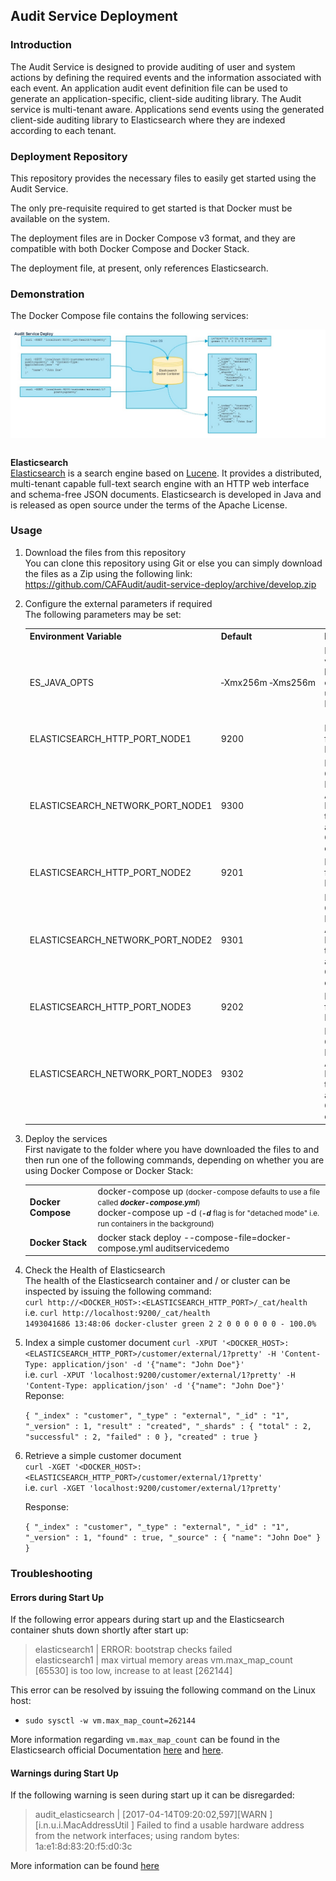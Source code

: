 ## Audit Service Deployment

### Introduction

The Audit Service is designed to provide auditing of user and system actions by defining the required events and the information associated with each event. An application audit event definition file can be used to generate an application-specific, client-side auditing library. The Audit service is multi-tenant aware. Applications send events using the generated client-side auditing library to Elasticsearch where they are indexed according to each tenant.

### Deployment Repository

This repository provides the necessary files to easily get started using the Audit Service.

The only pre-requisite required to get started is that Docker must be available on the system.

The deployment files are in Docker Compose v3 format, and they are compatible with both Docker Compose and Docker Stack.

The deployment file, at present, only references Elasticsearch.

### Demonstration

The Docker Compose file contains the following services:


<table><img src=./images/audit_service_deploy.jpg /></table>

**Elasticsearch**  
[Elasticsearch](https://www.elastic.co/products/elasticsearch) is a search engine based on [Lucene](https://lucene.apache.org/core/). It provides a distributed, multi-tenant capable full-text search engine with an HTTP web interface and schema-free JSON documents. Elasticsearch is developed in Java and is released as open source under the terms of the Apache License.

### Usage

1. Download the files from this repository  
You can clone this repository using Git or else you can simply download the files as a Zip using the following link:  
https://github.com/CAFAudit/audit-service-deploy/archive/develop.zip

2. Configure the external parameters if required  
The following parameters may be set:

    <table>
      <tr>
        <th>Environment Variable</th>
        <th>Default</th>
        <th>Description</th>
      </tr>
      <tr>
        <td>ES_JAVA_OPTS</td>
        <td>&#8209Xmx256m&nbsp;&#8209Xms256m</td>
        <td>Environment variable to set heap size <br />e.g. to use 1GB use ES_JAVA_OPTS="-Xms1g -Xmx1g"</td>
      </tr>
      <tr>
        <td>ELASTICSEARCH_HTTP_PORT_NODE1</td>
        <td>9200</td>
        <td>HTTP Port used for RESTful API on Node1</td>
      </tr>
      <tr>
        <td>ELASTICSEARCH_NETWORK_PORT_NODE1</td>
        <td>9300</td>
        <td>Network Communication Port used for Java API, the Elasticsearch transport protocol and Cluster Communications on Node1</td>
      </tr>
      <tr>
        <td>ELASTICSEARCH_HTTP_PORT_NODE2</td>
        <td>9201</td>
        <td>HTTP Port used for RESTful API on Node2</td>
      </tr>
      <tr>
        <td>ELASTICSEARCH_NETWORK_PORT_NODE2</td>
        <td>9301</td>
        <td>Network Communication Port used for Java API, the Elasticsearch transport protocol and Cluster Communications on Node2</td>
      </tr>
      <tr>
        <td>ELASTICSEARCH_HTTP_PORT_NODE3</td>
        <td>9202</td>
        <td>HTTP Port used for RESTful API on Node3</td>
      </tr>
      <tr>
        <td>ELASTICSEARCH_NETWORK_PORT_NODE3</td>
        <td>9302</td>
        <td>Network Communication Port used for Java API, the Elasticsearch transport protocol and Cluster Communications on Node3</td>
      </tr>
    </table>

4. Deploy the services  
First navigate to the folder where you have downloaded the files to and then run one of the following commands, depending on whether you are using Docker Compose or Docker Stack:

    <table>
      <tr>
        <td><b>Docker Compose</b></td>
        <td>
            docker-compose up  <small>(docker-compose defaults to use a file called <i><b>docker-compose.yml</b></i>)</small><br />
            docker-compose up -d <small>(<i><b>-d</b></i> flag is for "detached mode" i.e. run containers in the background)</small>
        </td>
      </tr>
      <tr>
        <td><b>Docker Stack</b></td>
        <td>docker stack deploy --compose-file=docker-compose.yml auditservicedemo</td>
      </tr>
    </table>

5. Check the Health of Elasticsearch  
The health of the Elasticsearch container and / or cluster can be inspected by issuing the following command:    
    `curl http://<DOCKER_HOST>:<ELASTICSEARCH_HTTP_PORT>/_cat/health`  
    i.e. `curl http://localhost:9200/_cat/health`  
    `1493041686 13:48:06 docker-cluster green 2 2 0 0 0 0 0 0 - 100.0%`

6. Index a simple customer document 
    `curl -XPUT '<DOCKER_HOST>:<ELASTICSEARCH_HTTP_PORT>/customer/external/1?pretty' -H 'Content-Type: application/json' -d '{"name": "John Doe"}'`  
    i.e. `curl -XPUT 'localhost:9200/customer/external/1?pretty' -H 'Content-Type: application/json' -d '{"name": "John Doe"}'`    
    Reponse:
    
    `{
         "_index" : "customer",
         "_type" : "external",
         "_id" : "1",
         "_version" : 1,
         "result" : "created",
         "_shards" : {
             "total" : 2,
             "successful" : 2,
             "failed" : 0
         },
         "created" : true
    }`

7. Retrieve a simple customer document  
    `curl -XGET '<DOCKER_HOST>:<ELASTICSEARCH_HTTP_PORT>/customer/external/1?pretty'`  
    i.e. `curl -XGET 'localhost:9200/customer/external/1?pretty'`  
  
    Response:  
  
    `{
      "_index" : "customer",
      "_type" : "external",
      "_id" : "1",
      "_version" : 1,
      "found" : true,
      "_source" : { "name": "John Doe" }
    }`

### Troubleshooting

#### Errors during Start Up

If the following error appears during start up and the Elasticsearch container shuts down shortly after start up:
> elasticsearch1  | ERROR: bootstrap checks failed  
> elasticsearch1  | max virtual memory areas vm.max_map_count [65530] is too low, increase to at least [262144]

This error can be resolved by issuing the following command on the Linux host:  
* `sudo sysctl -w vm.max_map_count=262144`

More information regarding `vm.max_map_count` can be found in the Elasticsearch official Documentation [here](https://www.elastic.co/guide/en/elasticsearch/reference/current/docker.html#docker-cli-run-prod-mode) and [here](https://www.elastic.co/guide/en/elasticsearch/reference/current/vm-max-map-count.html).

#### Warnings during Start Up

If the following warning is seen during start up it can be disregarded:
> audit_elasticsearch | [2017-04-14T09:20:02,597][WARN ][i.n.u.i.MacAddressUtil   ] Failed to find a usable hardware address from the network interfaces; using random bytes: 1a:e1:8d:83:20:f5:d0:3c

More information can be found [here](https://discuss.elastic.co/t/es-5-2-0-in-kvm-netty-warning-failed-to-find-a-usable-hardware-address-from-the-network-interfaces/73717/3)
 
